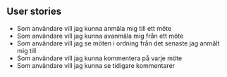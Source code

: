 ## User stories

-   Som användare vill jag kunna anmäla mig till ett möte
-   Som användare vill jag kunna avanmäla mig från ett möte
-   Som användare vill jag se möten i ordning från det senaste jag anmält mig till
-   Som användare vill jag kunna kommentera på varje möte
-   Som användare vill jag kunna se tidigare kommentarer
